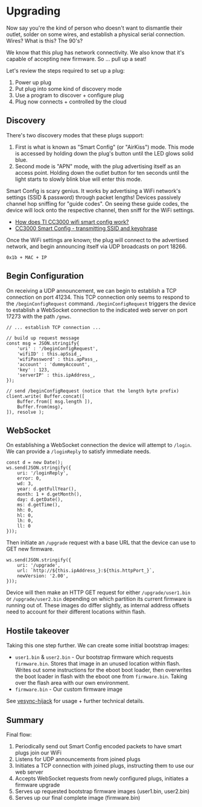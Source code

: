 # Upgrading

Now say you're the kind of person who doesn't want to dismantle their outlet, solder on some wires, and establish a physical serial connection. Wires? What is this? The 90's?

We know that this plug has network connectivity. We also know that it's capable of accepting new firmware. So ... pull up a seat!

Let's review the steps required to set up a plug:
1. Power up plug
2. Put plug into some kind of discovery mode
3. Use a program to discover + configure plug
4. Plug now connects + controlled by the cloud

## Discovery

There's two discovery modes that these plugs support:

1. First is what is known as "Smart Config" (or "AirKiss") mode. This mode is accessed by holding down the plug's button until the LED glows solid blue.
2. Second mode is "APN" mode, with the plug advertising itself as an access point. Holding down the outlet button for ten seconds until the light starts to slowly blink blue will enter this mode.

Smart Config is scary genius. It works by advertising a WiFi network's settings (SSID & password) through packet lengths! Devices passively channel hop sniffing for "guide codes". On seeing these guide codes, the device will lock onto the respective channel, then sniff for the WiFi settings.

* [How does TI CC3000 wifi smart config work?](https://electronics.stackexchange.com/questions/61704/how-does-ti-cc3000-wifi-smart-config-work)
* [CC3000 Smart Config - transmitting SSID and keyphrase](http://depletionregion.blogspot.ch/2013/10/cc3000-smart-config-transmitting-ssid.html)

Once the WiFi settings are known; the plug will connect to the advertised network, and begin announcing itself via UDP broadcasts on port 18266.

```
0x1b + MAC + IP
```

## Begin Configuration

On receiving a UDP announcement, we can begin to establish a TCP connection on port 41234. This TCP connection only seems to respond to the `/beginConfigRequest` command. `/beginConfigRequest` triggers the device to establish a WebSocket connection to the indicated web server on port 17273 with the path `/gnws`.

```
// ... establish TCP connection ...

// build up request message
const msg = JSON.stringify{
    'uri' : '/beginConfigRequest',
    'wifiID' : this.apSsid_,
    'wifiPassword' : this.apPass_,
    'account' : 'dummyAccount',
    'key' : 123,
    'serverIP' : this.ipAddress_,
});

// send /beginConfigRequest (notice that the length byte prefix)
client.write( Buffer.concat([
    Buffer.from([ msg.length ]),
    Buffer.from(msg),
]), resolve );
```

## WebSocket

On establishing a WebSocket connection the device will attempt to `/login`. We can provide a `/loginReply` to satisfy immediate needs.

```
const d = new Date();
ws.send(JSON.stringify({
    uri: '/loginReply',
    error: 0,
    wd: 3,
    year: d.getFullYear(),
    month: 1 + d.getMonth(),
    day: d.getDate(),
    ms: d.getTime(),
    hh: 0,
    hl: 0,
    lh: 0,
    ll: 0
}));
```

Then initiate an `/upgrade` request with a base URL that the device can use to GET new firmware.

```
ws.send(JSON.stringify({
    uri: '/upgrade',
    url: `http://${this.ipAddress_}:${this.httpPort_}`,
    newVersion: '2.00',
}));
```

Device will then make an HTTP GET request for either `/upgrade/user1.bin` or `/upgrade/user2.bin` depending on which partition its current firmware is running out of. These images do differ slightly, as internal address offsets need to account for their different locations within flash.

## Hostile takeover

Taking this one step further. We can create some initial bootstrap images:

* `user1.bin` & `user2.bin` - Our bootstrap firmware which requests `firmware.bin`. Stores that image in an unused location within flash. Writes out some instructions for the eboot boot loader, then overwrites the boot loader in flash with the eboot one from `firmware.bin`. Taking over the flash area with our own environment.
* `firmware.bin` - Our custom firmware image

See [vesync-hijack](../vesync-hijack/README.md) for usage + further technical details.

## Summary

Final flow:

1. Periodically send out Smart Config encoded packets to have smart plugs join our WiFi
2. Listens for UDP announcements from joined plugs
3. Initiates a TCP connection with joined plugs, instructing them to use our web server
4. Accepts WebSocket requests from newly configured plugs, initiates a firmware upgrade
5. Serves up requested bootstrap firmware images (user1.bin, user2.bin)
6. Serves up our final complete image (firmware.bin)

